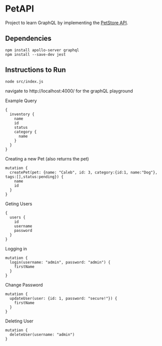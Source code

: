# PetAPI

Project to learn GraphQL by implementing the [PetStore API](https://petstore3.swagger.io/). 

## Dependencies
```
npm install apollo-server graphql
npm install --save-dev jest
```
## Instructions to Run
```
node src/index.js
```
navigate to http://localhost:4000/ for the graphQL playground

Example Query 
```
{
  inventory {
    name
    id
    status
    category {
      name
    }
  }
}
```

Creating a new Pet (also returns the pet)
```
mutation {
  createPet(pet: {name: "Caleb", id: 3, category:{id:1, name:"Dog"}, tags:[],status:pending}) {
    name
    id
  }
}
```

Geting Users
```
{
  users {
    id
    username
    password
  }
}
```

Logging in
```
mutation {
  login(username: "admin", password: "admin") {
    firstName
  }
}
```

Change Password
```
mutation {
  updateUser(user: {id: 1, password: "secure!"}) {
    firstName
  }
}
```

Deleting User
```
mutation {
  deleteUser(username: "admin")
}
```
